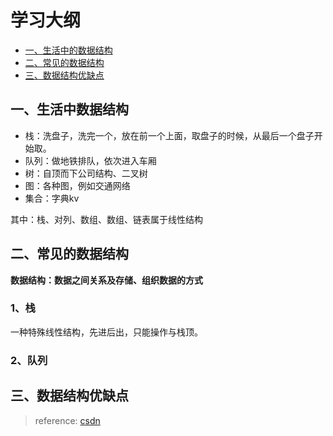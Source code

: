 
# 学习大纲
* [一、生活中的数据结构](#1)
* [二、常见的数据结构](#2)
* [三、数据结构优缺点](#3)

## <span id="1">一、生活中数据结构</span>
* 栈：洗盘子，洗完一个，放在前一个上面，取盘子的时候，从最后一个盘子开始取。
* 队列：做地铁排队，依次进入车厢
* 树：自顶而下公司结构、二叉树
* 图：各种图，例如交通网络
* 集合：字典kv

其中：栈、对列、数组、数组、链表属于线性结构

## <span id="2">二、常见的数据结构</span>
**数据结构：数据之间关系及存储、组织数据的方式**


### 1、栈
一种特殊线性结构，先进后出，只能操作与栈顶。



### 2、队列



## <span id="3">三、数据结构优缺点</span>


>reference:
[csdn](https://blog.csdn.net/u014419014/article/details/78770812)




